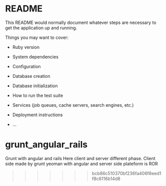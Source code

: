 
# README

This README would normally document whatever steps are necessary to get the
application up and running.

Things you may want to cover:

* Ruby version

* System dependencies

* Configuration

* Database creation

* Database initialization

* How to run the test suite

* Services (job queues, cache servers, search engines, etc.)

* Deployment instructions

* ...

# grunt_angular_rails
Grunt with angular and rails Here client and server different phase. Client side made by grunt yeoman with angular and server side plateform is ROR
>>>>>>> bcb86c510370bf236fa406f8eed1f8c6116b14d8
